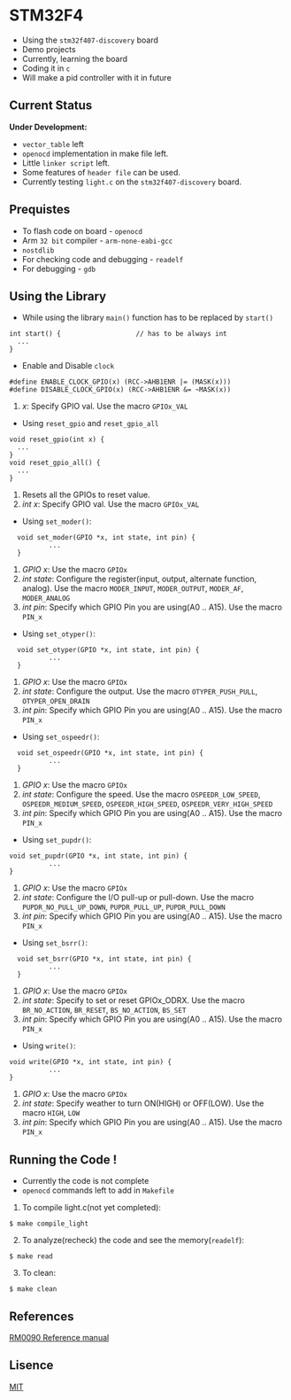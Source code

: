 # STM32F4
* Using the `stm32f407-discovery` board
* Demo projects
* Currently, learning the board
* Coding it in `c`
* Will make a pid controller with it in future

## Current Status
**Under Development:**
* `vector_table` left
* `openocd` implementation in make file left.
* Little `linker script` left.
* Some features of `header file` can be used.
* Currently testing `light.c` on the `stm32f407-discovery` board.

## Prequistes
* To flash code on board - `openocd`
* Arm `32 bit` compiler - `arm-none-eabi-gcc`
* `nostdlib`
* For checking code and debugging - `readelf`
* For debugging - `gdb`

## Using the Library
* While using the library `main()` function has to be replaced by `start()`
```
int start() {                   // has to be always int
  ...
}
```
* Enable and Disable `clock`
```
#define ENABLE_CLOCK_GPIO(x) (RCC->AHB1ENR |= (MASK(x)))
#define DISABLE_CLOCK_GPIO(x) (RCC->AHB1ENR &= ~MASK(x))
```
1. *x*: Specify GPIO val. Use the macro `GPIOx_VAL`
* Using `reset_gpio` and `reset_gpio_all`
```
void reset_gpio(int x) {
  ...
}
void reset_gpio_all() {
  ...
}
```
1. Resets all the GPIOs to reset value.
2. *int x*: Specify GPIO val. Use the macro `GPIOx_VAL`
* Using `set_moder()`:
```
  void set_moder(GPIO *x, int state, int pin) {
          ...
  }
```
1. *GPIO *x**: Use the macro `GPIOx`
2. *int state*: Configure the register(input, output, alternate function, analog). Use the macro `MODER_INPUT`, `MODER_OUTPUT`, `MODER_AF`, `MODER_ANALOG`
3. *int pin*: Specify which GPIO Pin you are using(A0 .. A15). Use the macro `PIN_x`

* Using `set_otyper()`:
```
  void set_otyper(GPIO *x, int state, int pin) {
          ...
  }
```
1. *GPIO *x**: Use the macro `GPIOx`
2. *int state*: Configure the output. Use the macro `OTYPER_PUSH_PULL`, `OTYPER_OPEN_DRAIN`
3. *int pin*: Specify which GPIO Pin you are using(A0 .. A15). Use the macro `PIN_x`

* Using `set_ospeedr()`:
```
  void set_ospeedr(GPIO *x, int state, int pin) {
          ...
  }
```
1. *GPIO *x**: Use the macro `GPIOx`
2. *int state*: Configure the speed. Use the macro `OSPEEDR_LOW_SPEED`, `OSPEEDR_MEDIUM_SPEED`, `OSPEEDR_HIGH_SPEED`, `OSPEEDR_VERY_HIGH_SPEED`
3. *int pin*: Specify which GPIO Pin you are using(A0 .. A15). Use the macro `PIN_x`

* Using `set_pupdr()`:
```
void set_pupdr(GPIO *x, int state, int pin) {
          ...
}
```
1. *GPIO *x**: Use the macro `GPIOx`
2. *int state*: Configure the I/O pull-up or pull-down. Use the macro `PUPDR_NO_PULL_UP_DOWN`, `PUPDR_PULL_UP`, `PUPDR_PULL_DOWN`
3. *int pin*: Specify which GPIO Pin you are using(A0 .. A15). Use the macro `PIN_x`

* Using `set_bsrr()`:
```
  void set_bsrr(GPIO *x, int state, int pin) {
          ...
  }
```
1. *GPIO *x**: Use the macro `GPIOx`
2. *int state*: Specify to set or reset GPIOx_ODRX. Use the macro `BR_NO_ACTION`, `BR_RESET`, `BS_NO_ACTION`, `BS_SET`
3. *int pin*: Specify which GPIO Pin you are using(A0 .. A15). Use the macro `PIN_x`

* Using `write()`:
```
void write(GPIO *x, int state, int pin) {
          ...
}
```
1. *GPIO *x**: Use the macro `GPIOx`
2. *int state*: Specify weather to turn ON(HIGH) or OFF(LOW). Use the macro `HIGH`, `LOW`
3. *int pin*: Specify which GPIO Pin you are using(A0 .. A15). Use the macro `PIN_x`
  
## Running the Code !
* Currently the code is not complete
* `openocd` commands left to add in `Makefile`
1. To compile light.c(not yet completed):
```
$ make compile_light
```
2. To analyze(recheck) the code and see the memory(`readelf`):
```
$ make read
```
3. To clean:
```
$ make clean
```

## References
[RM0090 Reference manual](https://www.st.com/resource/en/reference_manual/rm0090-stm32f405415-stm32f407417-stm32f427437-and-stm32f429439-advanced-armbased-32bit-mcus-stmicroelectronics.pdf)

## Lisence
[MIT](https://github.com/vtarale/STM32F4/blob/main/LICENSE)
